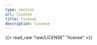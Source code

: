 ```yaml
---
type: section
url: license
title: license
description: license
---
```


{{< read_raw "raw/LICENSE" "license" >}}
